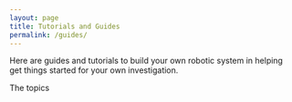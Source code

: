 ```yaml
---
layout: page
title: Tutorials and Guides
permalink: /guides/
---
```

Here are guides and tutorials to build your own robotic system in helping get things started for your own investigation. 

The topics 

